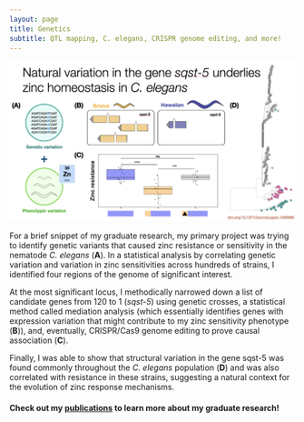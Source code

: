 ```yaml
---
layout: page
title: Genetics
subtitle: QTL mapping, C. elegans, CRISPR genome editing, and more!
---
```


![](assets/img/zinc_overview2.png)

For a brief snippet of my graduate research, my primary project was trying to identify genetic variants that caused zinc resistance or sensitivity in the nematode *C. elegans* (**A**). In a statistical analysis by correlating genetic variation and variation in zinc sensitivities across hundreds of strains, I identified four regions of the genome of significant interest. 

At the most significant locus, I methodically narrowed down a list of candidate genes from 120 to 1 (*sqst-5*) using genetic crosses, a statistical method called mediation analysis (which essentially identifies genes with expression variation that might contribute to my zinc sensitivity phenotype (**B**)), and, eventually, CRISPR/Cas9 genome editing to prove causal association (**C**). 

Finally, I was able to show that structural variation in the gene sqst-5 was found commonly throughout the *C. elegans* population (**D**) and was also correlated with resistance in these strains, suggesting a natural context for the evolution of zinc response mechanisms.

#### Check out my [publications]("publications.md") to learn more about my graduate research!
